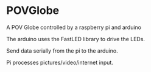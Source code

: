 # POVGlobe
A POV Globe controlled by a raspberry pi and arduino

The arduino uses the FastLED library to drive the LEDs.

Send data serially from the pi to the arduino.

Pi processes pictures/video/internet input.
